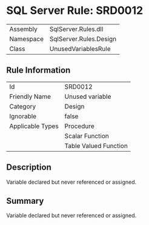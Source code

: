 [This document is automatically generated. All changed made to it WILL be lost]: <>  
  
# SQL Server Rule: SRD0012  
  
|    |    |
|----|----|
| Assembly | SqlServer.Rules.dll   |
| Namespace | SqlServer.Rules.Design |
| Class | UnusedVariablesRule |
  
## Rule Information  
  
|    |    |
|----|----|
| Id | SRD0012 |
| Friendly Name | Unused variable |
| Category | Design |
| Ignorable | false |
| Applicable Types | Procedure  |
|   | Scalar Function |
|   | Table Valued Function |
  
## Description  
  
Variable declared but never referenced or assigned.  
  
## Summary  
  
Variable declared but never referenced or assigned.  


